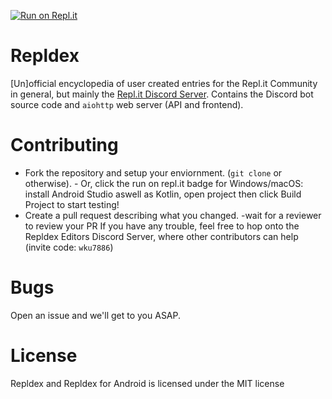 [![Run on 
Repl.it](https://repl.it/badge/github/repldex/repldex-android)](https://repl.it/github/repldex/repldex-android)
# Repldex
\[Un\]official encyclopedia of user created entries 
for the Repl.it Community in general, but mainly 
the [Repl.it Discord 
Server](https://repl.it/discord). Contains the 
Discord bot source code and `aiohttp` web server 
(API and frontend).
# Contributing
- Fork the repository and setup your enviornment. 
(`git clone` or otherwise). - Or, click the run on 
repl.it badge
for Windows/macOS: install Android Studio aswell as 
Kotlin, open project then click Build Project to 
start testing! 
- Create a pull request describing 
what you changed. -wait for a reviewer to review 
your PR If you have any trouble, feel free to hop 
onto the Repldex Editors Discord Server, where 
other contributors can help (invite code: 
`wku7886`)
# Bugs
Open an issue and we'll get to you ASAP.
# License
Repldex and Repldex for Android is licensed under 
the MIT license

